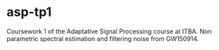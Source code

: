 # asp-tp1
Coursework 1 of the Adaptative Signal Processing course at ITBA. Non parametric spectral estimation and filtering noise from GW150914.
